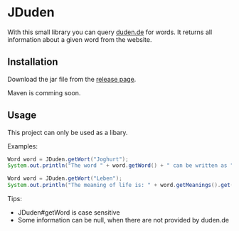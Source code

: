 # JDuden
With this small library you can query [duden.de](https://duden.de) for words. It returns all information about a given word from the website.
## Installation
Download the jar file from the [release page](https://github.com/Gregyyy/JDuden/releases).

Maven is comming soon.

## Usage
This project can only be used as a libary.

Examples:
```JAVA
Word word = JDuden.getWort("Joghurt");
System.out.println("The word " + word.getWord() + " can be written as " +  word.getAltSpellings() + ".");
```

```JAVA
Word word = JDuden.getWort("Leben");
System.out.println("The meaning of life is: " + word.getMeanings().get(0));
```

Tips:
- JDuden#getWord is case sensitive
- Some information can be null, when there are not provided by duden.de
